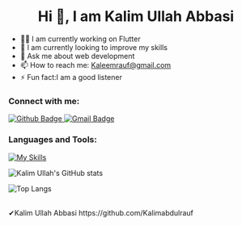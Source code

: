  <h1 align="center">Hi 👋, I am Kalim Ullah Abbasi</h1>

- 👷‍♂️ I am currently working on Flutter
- 💾 I am currently looking to improve my skills 
- 💬 Ask me about web development
- 📫 How to reach me: Kaleemrauf@gmail.com
- ⚡ Fun fact:I am a good listener
  
### Connect with me:
<div id="badges">
  <a href="https://github.com/Kalimabdulrauf">
    <img src="https://img.shields.io/badge/Github-white?style=for-the-badge&logo=Github&logoColor=black" alt="Github Badge"/>
  </a>
<a href="mailto:kaleemrauf@gmail.com">
    <img src="https://img.shields.io/badge/Gmail-FFFFFF?style=for-the-badge&logo=gmail&logoColor=EA4335" alt="Gmail Badge"/>
</a>

</div>

### Languages and Tools:
[![My Skills](https://skillicons.dev/icons?i=react,angular,javascript,css,java,csharp,php,mysql,github,git&perline=10)](https://skillicons.dev)

![Kalim Ullah's GitHub stats](https://github-readme-stats.vercel.app/api?username=Kalimabdulrauf&&show_icons=true&theme=dark)

![Top Langs](https://github-readme-stats.vercel.app/api/top-langs/?username=Kalimabdulrauf&theme=dark)






<br>
✔Kalim Ullah Abbasi https://github.com/Kalimabdulrauf
